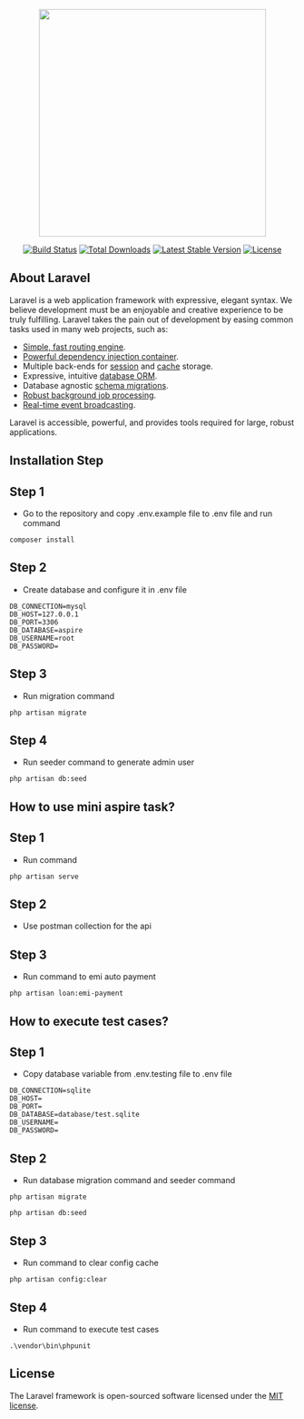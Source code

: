 <p align="center"><a href="https://laravel.com" target="_blank"><img src="https://raw.githubusercontent.com/laravel/art/master/logo-lockup/5%20SVG/2%20CMYK/1%20Full%20Color/laravel-logolockup-cmyk-red.svg" width="400"></a></p>

<p align="center">
<a href="https://travis-ci.org/laravel/framework"><img src="https://travis-ci.org/laravel/framework.svg" alt="Build Status"></a>
<a href="https://packagist.org/packages/laravel/framework"><img src="https://img.shields.io/packagist/dt/laravel/framework" alt="Total Downloads"></a>
<a href="https://packagist.org/packages/laravel/framework"><img src="https://img.shields.io/packagist/v/laravel/framework" alt="Latest Stable Version"></a>
<a href="https://packagist.org/packages/laravel/framework"><img src="https://img.shields.io/packagist/l/laravel/framework" alt="License"></a>
</p>

## About Laravel

Laravel is a web application framework with expressive, elegant syntax. We believe development must be an enjoyable and creative experience to be truly fulfilling. Laravel takes the pain out of development by easing common tasks used in many web projects, such as:

- [Simple, fast routing engine](https://laravel.com/docs/routing).
- [Powerful dependency injection container](https://laravel.com/docs/container).
- Multiple back-ends for [session](https://laravel.com/docs/session) and [cache](https://laravel.com/docs/cache) storage.
- Expressive, intuitive [database ORM](https://laravel.com/docs/eloquent).
- Database agnostic [schema migrations](https://laravel.com/docs/migrations).
- [Robust background job processing](https://laravel.com/docs/queues).
- [Real-time event broadcasting](https://laravel.com/docs/broadcasting).

Laravel is accessible, powerful, and provides tools required for large, robust applications.

## Installation Step

## Step 1
- Go to the repository and copy .env.example file to .env file and run command 
```
composer install
```

## Step 2
- Create database and configure it in .env file
```
DB_CONNECTION=mysql
DB_HOST=127.0.0.1
DB_PORT=3306
DB_DATABASE=aspire
DB_USERNAME=root
DB_PASSWORD=
```

## Step 3
- Run migration command
```
php artisan migrate
```

## Step 4
- Run seeder command to generate admin user
```
php artisan db:seed
```

## How to use mini aspire task?

## Step 1
- Run command
```
php artisan serve
```

## Step 2
- Use postman collection for the api

## Step 3
- Run command to emi auto payment
```
php artisan loan:emi-payment
```

## How to execute test cases?

## Step 1
- Copy database variable from .env.testing file to .env file
```
DB_CONNECTION=sqlite
DB_HOST=
DB_PORT=
DB_DATABASE=database/test.sqlite
DB_USERNAME=
DB_PASSWORD=
```

## Step 2
- Run database migration command and seeder command
```
php artisan migrate
```
```
php artisan db:seed
```

## Step 3
- Run command to clear config cache
```
php artisan config:clear
```

## Step 4
- Run command to execute test cases
```
.\vendor\bin\phpunit
```
## License

The Laravel framework is open-sourced software licensed under the [MIT license](https://opensource.org/licenses/MIT).
